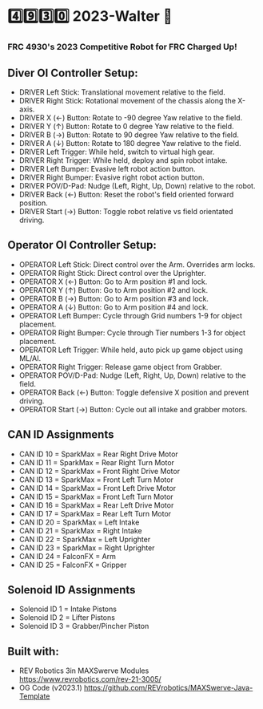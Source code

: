 # :four::nine::three::zero: 2023-Walter :robot:

### FRC 4930's 2023 Competitive Robot for FRC Charged Up!

## Diver OI Controller Setup:
* DRIVER Left Stick: Translational movement relative to the field.
* DRIVER Right Stick: Rotational movement of the chassis along the X-axis.
* DRIVER X (←) Button: Rotate to -90 degree Yaw relative to the field.
* DRIVER Y (↑) Button: Rotate to 0 degree Yaw relative to the field.
* DRIVER B (→) Button: Rotate to 90 degree Yaw relative to the field.
* DRIVER A (↓) Button: Rotate to 180 degree Yaw relative to the field.
* DRIVER Left Trigger: While held, switch to virtual high gear.
* DRIVER Right Trigger: While held, deploy and spin robot intake.
* DRIVER Left Bumper: Evasive left robot action button.
* DRIVER Right Bumper: Evasive right robot action button.
* DRIVER POV/D-Pad: Nudge (Left, Right, Up, Down) relative to the robot.
* DRIVER Back (←) Button: Reset the robot's field oriented forward position.
* DRIVER Start (→) Button: Toggle robot relative vs field orientated driving.

## Operator OI Controller Setup:
* OPERATOR Left Stick: Direct control over the Arm. Overrides arm locks.
* OPERATOR Right Stick: Direct control over the Uprighter.
* OPERATOR X (←) Button: Go to Arm position #1 and lock.
* OPERATOR Y (↑) Button: Go to Arm position #2 and lock.
* OPERATOR B (→) Button: Go to Arm position #3 and lock.
* OPERATOR A (↓) Button: Go to Arm position #4 and lock.
* OPERATOR Left Bumper: Cycle through Grid numbers 1-9 for object placement.
* OPERATOR Right Bumper: Cycle through Tier numbers 1-3 for object placement.
* OPERATOR Left Trigger: While held, auto pick up game object using ML/AI.
* OPERATOR Right Trigger: Release game object from Grabber.
* OPERATOR POV/D-Pad: Nudge (Left, Right, Up, Down) relative to the field.
* OPERATOR Back (←) Button: Toggle defensive X position and prevent driving.
* OPERATOR Start (→) Button: Cycle out all intake and grabber motors.

## CAN ID Assignments
* CAN ID 10 = SparkMax = Rear Right Drive Motor
* CAN ID 11 = SparkMax = Rear Right Turn Motor
* CAN ID 12 = SparkMax = Front Right Drive Motor
* CAN ID 13 = SparkMax = Front Left Turn Motor
* CAN ID 14 = SparkMax = Front Left Drive Motor
* CAN ID 15 = SparkMax = Front Left Turn Motor
* CAN ID 16 = SparkMax = Rear Left Drive Motor
* CAN ID 17 = SparkMax = Rear Left Turn Motor
* CAN ID 20 = SparkMax = Left Intake
* CAN ID 21 = SparkMax = Right Intake
* CAN ID 22 = SparkMax = Left Uprighter
* CAN ID 23 = SparkMax = Right Uprighter
* CAN ID 24 = FalconFX = Arm
* CAN ID 25 = FalconFX = Gripper

## Solenoid ID Assignments
* Solenoid ID 1 = Intake Pistons
* Solenoid ID 2 = Lifter Pistons
* Solenoid ID 3 = Grabber/Pincher Piston

## Built with:
* REV Robotics 3in MAXSwerve Modules https://www.revrobotics.com/rev-21-3005/
* OG Code (v2023.1) https://github.com/REVrobotics/MAXSwerve-Java-Template
